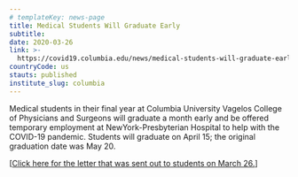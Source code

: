 ```yaml
---
# templateKey: news-page
title: Medical Students Will Graduate Early
subtitle: 
date: 2020-03-26
link: >-
  https://covid19.columbia.edu/news/medical-students-will-graduate-early
countryCode: us
stauts: published
institute_slug: columbia
---
```

<div class="field field--name-field-cu-content field--type-entity-reference-revisions field--label-hidden field--items">

<div class="field--item">

<div id="text-477" class="paragraph paragraph--type--text paragraph--view-mode--default anchored">

<div class="field field--name-field-cu-wysiwyg field--type-text-long field--label-hidden field--item">

Medical students in their final year at Columbia University Vagelos College of Physicians and Surgeons will graduate a month early and be offered temporary employment at NewYork-Presbyterian Hospital to help with the COVID-19 pandemic. Students will graduate on April 15; the original graduation date was May 20.

[[Click here for the letter that was sent out to students on March 26.](https://www.cuimc.columbia.edu/news/increase-physician-ranks-columbia-medical-students-will-graduate-early-join)] 

</div>

</div>

</div>

</div>
